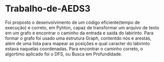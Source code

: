 # Trabalho-de-AEDS3
Foi proposto o desenvolvimento de um código eficiente(tempo de execução) e correto, em Pyhton, capaz de transformar um arquivo de texto em um grafo e encontrar o caminho da entrada e saída do labirinto. Para formar o grafo foi usado uma estrutura Graph, contentdo nós e arestas, além de uma lista para mapear as posições e qual caracter do labirinto estava naquelas coordenadas. Para encontrar o caminho correto, o algortimo aplicado foi o DFS, ou Busca em Profundidade.
